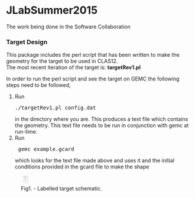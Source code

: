 # JLabSummer2015
The work being done in the Software Collaboration

<h3> Target Design </h3>
<p> This package includes the perl script that has been written to make the geometry for the target to be used in CLAS12. 
<br> The most recent iteration of the target is: <b>targetRev1.pl</b> </p>
<p>In order to run the perl script and see the target on GEMC the following steps need to be followed,
  <ol>
    <li> Run <pre>./targetRev1.pl config.dat </pre> in the directory where you are. This produces a text file which contains the geometry. This text file needs to be run in conjunction with gemc at run-time.</li>
    <li> Run <pre> gemc example.gcard </pre> which looks for the text file made above and uses it and the initial conditions provided in the gcard file to make the shape </li>
  </ol>
</p>
<figure>
  <img src="targetDiagram.png" style="width:25px;height:25px;">
  <figcaption>Fig1. - Labelled target schematic.</figcaption>
</figure>
